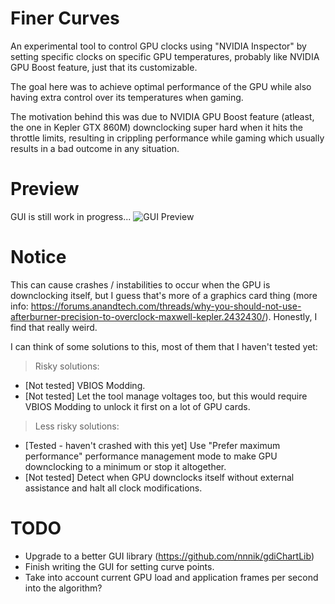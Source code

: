 # Finer Curves
 
An experimental tool to control GPU clocks using "NVIDIA Inspector" by setting specific clocks on specific GPU temperatures, probably like NVIDIA GPU Boost feature, just that its customizable.   

The goal here was to achieve optimal performance of the GPU while also having extra control over its temperatures when gaming.   

The motivation behind this was due to NVIDIA GPU Boost feature (atleast, the one in Kepler GTX 860M) downclocking super hard when it hits the throttle limits, resulting in crippling performance while gaming which usually results in a bad outcome in any situation.   

# Preview

GUI is still work in progress...
![GUI Preview](../Media/Media/GUI_Preview.png)

# Notice

This can cause crashes / instabilities to occur when the GPU is downclocking itself, but I guess that's more of a graphics card thing (more info: https://forums.anandtech.com/threads/why-you-should-not-use-afterburner-precision-to-overclock-maxwell-kepler.2432430/). Honestly, I find that really weird.   

I can think of some solutions to this, most of them that I haven't tested yet:
> Risky solutions:
- [Not tested] VBIOS Modding.
- [Not tested] Let the tool manage voltages too, but this would require VBIOS Modding to unlock it first on a lot of GPU cards.
> Less risky solutions:
- [Tested - haven't crashed with this yet] Use "Prefer maximum performance" performance management mode to make GPU downclocking to a minimum or stop it altogether. 
- [Not tested] Detect when GPU downclocks itself without external assistance and halt all clock modifications.

# TODO

- Upgrade to a better GUI library (https://github.com/nnnik/gdiChartLib)
- Finish writing the GUI for setting curve points.
- Take into account current GPU load and application frames per second into the algorithm?
